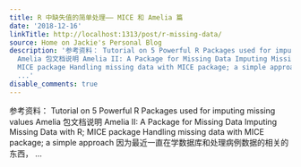 ```yaml
---
title: R 中缺失值的简单处理—— MICE 和 Amelia 篇
date: '2018-12-16'
linkTitle: http://localhost:1313/post/r-missing-data/
source: Home on Jackie's Personal Blog
description: '参考资料： Tutorial on 5 Powerful R Packages used for imputing missing values
  Amelia 包文档说明 Amelia II: A Package for Missing Data Imputing Missing Data with R;
  MICE package Handling missing data with MICE package; a simple approach 因为最近一直在学数据库和处理病例数据的相关的东西，
  ...'
disable_comments: true
---
```

参考资料： Tutorial on 5 Powerful R Packages used for imputing missing values Amelia 包文档说明 Amelia II: A Package for Missing Data Imputing Missing Data with R; MICE package Handling missing data with MICE package; a simple approach 因为最近一直在学数据库和处理病例数据的相关的东西， ...